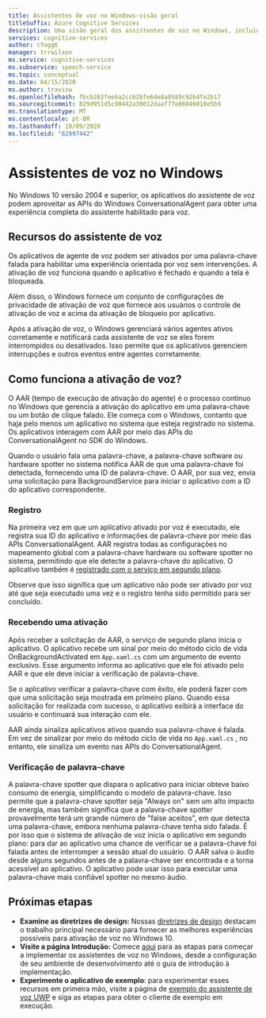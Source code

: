 ```yaml
---
title: Assistentes de voz no Windows-visão geral
titleSuffix: Azure Cognitive Services
description: Uma visão geral dos assistentes de voz no Windows, incluindo recursos e recursos de desenvolvimento disponíveis.
services: cognitive-services
author: cfogg6
manager: trrwilson
ms.service: cognitive-services
ms.subservice: speech-service
ms.topic: conceptual
ms.date: 04/15/2020
ms.author: travisw
ms.openlocfilehash: fbcb262fee6a2cc62bfe64e8a8589c92b4fe2b17
ms.sourcegitcommit: 829d951d5c90442a38012daaf77e86046018e5b9
ms.translationtype: MT
ms.contentlocale: pt-BR
ms.lasthandoff: 10/09/2020
ms.locfileid: "82997442"
---
```

# <a name="voice-assistants-on-windows"></a>Assistentes de voz no Windows

No Windows 10 versão 2004 e superior, os aplicativos do assistente de voz podem aproveitar as APIs do Windows ConversationalAgent para obter uma experiência completa do assistente habilitado para voz.

## <a name="voice-assistant-features"></a>Recursos do assistente de voz

Os aplicativos de agente de voz podem ser ativados por uma palavra-chave falada para habilitar uma experiência orientada por voz sem intervenções. A ativação de voz funciona quando o aplicativo é fechado e quando a tela é bloqueada.

Além disso, o Windows fornece um conjunto de configurações de privacidade de ativação de voz que fornece aos usuários o controle de ativação de voz e acima da ativação de bloqueio por aplicativo.

Após a ativação de voz, o Windows gerenciará vários agentes ativos corretamente e notificará cada assistente de voz se eles forem interrompidos ou desativados. Isso permite que os aplicativos gerenciem interrupções e outros eventos entre agentes corretamente.

## <a name="how-does-voice-activation-work"></a>Como funciona a ativação de voz?

O AAR (tempo de execução de ativação do agente) é o processo contínuo no Windows que gerencia a ativação do aplicativo em uma palavra-chave ou um botão de clique falado. Ele começa com o Windows, contanto que haja pelo menos um aplicativo no sistema que esteja registrado no sistema. Os aplicativos interagem com AAR por meio das APIs do ConversationalAgent no SDK do Windows.

Quando o usuário fala uma palavra-chave, a palavra-chave software ou hardware spotter no sistema notifica AAR de que uma palavra-chave foi detectada, fornecendo uma ID de palavra-chave. O AAR, por sua vez, envia uma solicitação para BackgroundService para iniciar o aplicativo com a ID do aplicativo correspondente.

### <a name="registration"></a>Registro

Na primeira vez em que um aplicativo ativado por voz é executado, ele registra sua ID do aplicativo e informações de palavra-chave por meio das APIs ConversationalAgent. AAR registra todas as configurações no mapeamento global com a palavra-chave hardware ou software spotter no sistema, permitindo que ele detecte a palavra-chave do aplicativo. O aplicativo também é [registrado com o serviço em segundo plano](https://docs.microsoft.com/windows/uwp/launch-resume/register-a-background-task).

Observe que isso significa que um aplicativo não pode ser ativado por voz até que seja executado uma vez e o registro tenha sido permitido para ser concluído.

### <a name="receiving-an-activation"></a>Recebendo uma ativação

Após receber a solicitação de AAR, o serviço de segundo plano inicia o aplicativo. O aplicativo recebe um sinal por meio do método ciclo de vida OnBackgroundActivated em `App.xaml.cs` com um argumento de evento exclusivo. Esse argumento informa ao aplicativo que ele foi ativado pelo AAR e que ele deve iniciar a verificação de palavra-chave.

Se o aplicativo verificar a palavra-chave com êxito, ele poderá fazer com que uma solicitação seja mostrada em primeiro plano. Quando essa solicitação for realizada com sucesso, o aplicativo exibirá a interface do usuário e continuará sua interação com ele.

AAR ainda sinaliza aplicativos ativos quando sua palavra-chave é falada. Em vez de sinalizar por meio do método ciclo de vida no `App.xaml.cs` , no entanto, ele sinaliza um evento nas APIs do ConversationalAgent.

### <a name="keyword-verification"></a>Verificação de palavra-chave

A palavra-chave spotter que dispara o aplicativo para iniciar obteve baixo consumo de energia, simplificando o modelo de palavra-chave. Isso permite que a palavra-chave spotter seja "Always on" sem um alto impacto de energia, mas também significa que a palavra-chave spotter provavelmente terá um grande número de "false aceitos", em que detecta uma palavra-chave, embora nenhuma palavra-chave tenha sido falada. É por isso que o sistema de ativação de voz inicia o aplicativo em segundo plano: para dar ao aplicativo uma chance de verificar se a palavra-chave foi falada antes de interromper a sessão atual do usuário. O AAR salva o áudio desde alguns segundos antes de a palavra-chave ser encontrada e a torna acessível ao aplicativo. O aplicativo pode usar isso para executar uma palavra-chave mais confiável spotter no mesmo áudio.

## <a name="next-steps"></a>Próximas etapas

- **Examine as diretrizes de design:** Nossas [diretrizes de design](windows-voice-assistants-best-practices.md) destacam o trabalho principal necessário para fornecer as melhores experiências possíveis para ativação de voz no Windows 10.
- **Visite a página Introdução:** Comece [aqui](how-to-windows-voice-assistants-get-started.md) para as etapas para começar a implementar os assistentes de voz no Windows, desde a configuração de seu ambiente de desenvolvimento até o guia de introdução à implementação.
- **Experimente o aplicativo de exemplo**: para experimentar esses recursos em primeira mão, visite a página de [exemplo do assistente de voz UWP](windows-voice-assistants-faq.md#the-uwp-voice-assistant-sample) e siga as etapas para obter o cliente de exemplo em execução.
